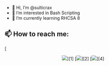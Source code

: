 - 👋 Hi, I’m @sulticrax
- 👀 I’m interested in Bash Scripting
- 🌱 I’m currently learning RHCSA 8

## 📫 How to reach me:

[<p align='center'> <img src="https://img.shields.io/badge/website-sulticrax.gitbook.io/-green?style=for-the-badge"/>][1]
[<img src="https://img.shields.io/badge/email-sulticrax@0xfauda.io-orange?style=for-the-badge&logo=proton"/>][2]
[<img src="https://img.shields.io/badge/twitter-sulticrax-lightblue?style=for-the-badge&logo=twitter"/>][4]




<!---
sulticrax/sulticrax is a ✨ special ✨ repository because its `README.md` (this file) appears on your GitHub profile.
You can click the Preview link to take a look at your changes.
--->
